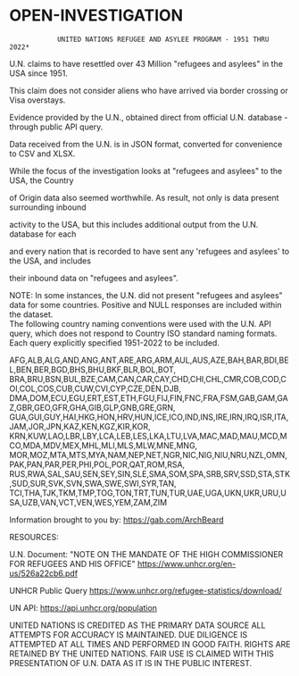 # OPEN-INVESTIGATION

				UNITED NATIONS REFUGEE AND ASYLEE PROGRAM - 1951 THRU 2022*


U.N. claims to have resettled over 43 Million "refugees and asylees" in the USA since 1951.

This claim does not consider aliens who have arrived via border crossing or Visa overstays.

Evidence provided by the U.N., obtained direct from official U.N. database - through public API query.

Data received from the U.N. is in JSON format, converted for convenience to CSV and XLSX.

While the focus of the investigation looks at "refugees and asylees" to the USA, the Country

of Origin data also seemed worthwhile.  As result, not only is data present surrounding inbound

activity to the USA, but this includes additional output from the U.N. database for each

and every nation that is recorded to have sent any 'refugees and asylees' to the USA, and includes

their inbound data on "refugees and asylees".

NOTE:  In some instances, the U.N. did not present "refugees and asylees" data for some countries.
Positive and NULL responses are included within the dataset.  
The following country naming conventions were used with the U.N. API query, which does not respond to
Country ISO standard naming formats.  Each query explicitly specified 1951-2022 to be included.

AFG,ALB,ALG,AND,ANG,ANT,ARE,ARG,ARM,AUL,AUS,AZE,BAH,BAR,BDI,BEL,BEN,BER,BGD,BHS,BHU,BKF,BLR,BOL,BOT,
BRA,BRU,BSN,BUL,BZE,CAM,CAN,CAR,CAY,CHD,CHI,CHL,CMR,COB,COD,COI,COL,COS,CUB,CUW,CVI,CYP,CZE,DEN,DJB,
DMA,DOM,ECU,EGU,ERT,EST,ETH,FGU,FIJ,FIN,FNC,FRA,FSM,GAB,GAM,GAZ,GBR,GEO,GFR,GHA,GIB,GLP,GNB,GRE,GRN,
GUA,GUI,GUY,HAI,HKG,HON,HRV,HUN,ICE,ICO,IND,INS,IRE,IRN,IRQ,ISR,ITA,JAM,JOR,JPN,KAZ,KEN,KGZ,KIR,KOR,
KRN,KUW,LAO,LBR,LBY,LCA,LEB,LES,LKA,LTU,LVA,MAC,MAD,MAU,MCD,MCO,MDA,MDV,MEX,MHL,MLI,MLS,MLW,MNE,MNG,
MOR,MOZ,MTA,MTS,MYA,NAM,NEP,NET,NGR,NIC,NIG,NIU,NRU,NZL,OMN,PAK,PAN,PAR,PER,PHI,POL,POR,QAT,ROM,RSA,
RUS,RWA,SAL,SAU,SEN,SEY,SIN,SLE,SMA,SOM,SPA,SRB,SRV,SSD,STA,STK,SUD,SUR,SVK,SVN,SWA,SWE,SWI,SYR,TAN,
TCI,THA,TJK,TKM,TMP,TOG,TON,TRT,TUN,TUR,UAE,UGA,UKN,UKR,URU,USA,UZB,VAN,VCT,VEN,WES,YEM,ZAM,ZIM



Information brought to you by:  https://gab.com/ArchBeard


RESOURCES:

U.N. Document:  "NOTE ON THE MANDATE OF THE HIGH COMMISSIONER FOR REFUGEES AND HIS OFFICE"
https://www.unhcr.org/en-us/526a22cb6.pdf

UNHCR Public Query
https://www.unhcr.org/refugee-statistics/download/

UN API:
https://api.unhcr.org/population

UNITED NATIONS IS CREDITED AS THE PRIMARY DATA SOURCE
ALL ATTEMPTS FOR ACCURACY IS MAINTAINED.
DUE DILIGENCE IS ATTEMPTED AT ALL TIMES AND PERFORMED IN GOOD FAITH.
RIGHTS ARE RETAINED BY THE UNITED NATIONS.
FAIR USE IS CLAIMED WITH THIS PRESENTATION OF U.N. DATA AS IT IS IN THE PUBLIC INTEREST.
